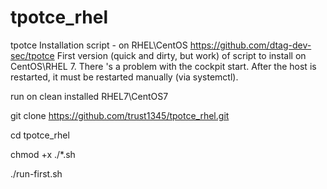 # tpotce_rhel
tpotce Installation script -  on RHEL\CentOS  https://github.com/dtag-dev-sec/tpotce
First version (quick and dirty, but work) of script to install on CentOS\RHEL 7.
There 's a problem with the cockpit start. After the host is restarted, it must be restarted manually (via systemctl).

run on clean installed RHEL7\CentOS7


git clone https://github.com/trust1345/tpotce_rhel.git

cd tpotce_rhel

chmod +x ./*.sh

./run-first.sh
